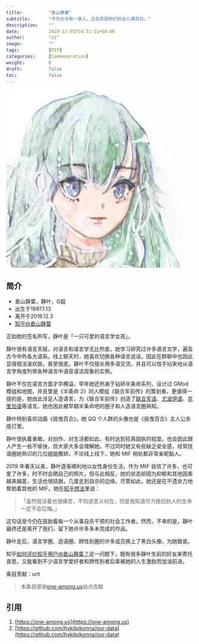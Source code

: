 ```yaml
---
title:          "倉山静葉"
subtitle:       "今天也许有一家人，正在庆祝他们的女儿满百日。"
description:    ""
date:           2019-12-03T14:31:11+08:00
author:         "cc"
image:          ""
tags:           [RIP]
categories:     [Commemoration]
weight:         0
draft:          false
toc:            false
---
```

![](./profile.jpg)
## 简介
* 倉山静葉，静叶，G姐
* 出生于1997.1.13
* 离开于2019.12.3
* [知乎@倉山静葉](https://www.zhihu.com/people/gmjyxx)

正如她的签名所写，静叶是「一只可爱的语言学女孩」。

静叶很有语言天赋，对语言和语言学无比热爱。她学习研究过许多语言文字，遍及古今中外各大语系。线上聊天时，她喜欢切换各种语言说话，因此在群聊中也因此显得很活泼欢脱，甚至很皮。静叶不仅擅长用多语交流，并且可以信手拈来地从语言学角度列举各种语言中语音语法现象的实例。

静叶不仅在语言方面才华横溢，早年她还热衷于钻研半条命系列，设计过 GMod 模组和地图，并且曾是《半条命 2》同人模组《联合军前传》的策划者。更值得一提的是，她由此涉足人造语言，为《联合军前传》创造了[联合军语](https://yuyan.fandom.com/zh/wiki/联合军语)、[尤波伊语](https://yuyan.fandom.com/zh/wiki/尤波伊语)、[克里加语](https://yuyan.fandom.com/zh/wiki/克里加语)等语言。她也因此被早期半条命吧的圈子和人造语言圈熟知。

静叶特别喜欢动画《摇曳百合》。她 QQ 个人群的头像也是《摇曳百合》主人公赤座灯里。

静叶很执着勇敢，对创作、对生活都如此，有时达到较真固执的程度，也会因此跟人产生一些不愉快，但大家大多会理解她。不过同时她又有些缺乏安全感，经常找语圈她熟识的几位姐姐撒娇。不论线上线下，她和 MtF 相处都非常亲昵黏人。

2019 年春天以来，静叶逐渐顺利地以女性身份生活，作为 MtF 自信了许多，也可爱了许多，时不时会晒自己的照片。但与此相反，她的状态却因为抑郁和其他因素越来越差，生活也很拮据，几度走到自杀的边缘。尽管如此，她还是在不遗余力地帮助着其他的 MtF。她在[知乎想法](https://www.zhihu.com/pin/1091048372731047936)里说：

> 「虽然我活着也很痛苦，不知道意义何在，但是我知道尽力挽回别人的生命一定不会后悔。」

这句话至今仍在鼓励着每一个从事自杀干预的社会工作者。然而，不幸的是，静叶最终还是离开了我们，留下她许许多多未完成的作品。

静叶走后，语言学圈、造语圈、跨性别圈的许多成员换上了黑白头像，为她致哀。

知乎[如何评价知乎用户@倉山静葉？](https://www.zhihu.com/question/307482232)这一问题下，既有很多静叶生前的好友来寄托哀思，又能看到不少语言学爱好者和跨性别者后辈被她的人生激励而加油前进。

条目贡献：unt

> 本条目感谢[one-among.us](https://one-among.us)站点贡献


## 引用
1. [https://one-among.us](https://one-among.us)
1. [https://github.com/hykilpikonna/our-data](https://github.com/hykilpikonna/our-data)